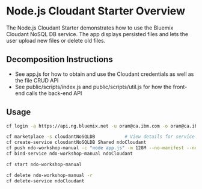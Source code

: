 # Node.js Cloudant Starter Overview

The Node.js Cloudant Starter demonstrates how to use the Bluemix Cloudant NoSQL DB service. The app displays persisted files and lets the user upload new files or delete old files.

## Decomposition Instructions

* See app.js for how to obtain and use the Cloudant credentials as well as the file CRUD API
* See public/scripts/index.js and public/scripts/util.js for how the front-end calls the back-end API

## Usage

```bash
cf login -a https://api.ng.bluemix.net -u oram@ca.ibm.com -o oram@ca.ibm.com -s bootcamp

cf marketplace -s cloudantNoSQLDB			# View details for service cloudandNoSQLDB
cf create-service cloudantNoSQLDB Shared ndoCloudant
cf push ndo-workshop-manual -c "node app.js" -m 128M --no-manifest --no-start
cf bind-service ndo-workshop-manual ndoCloudant

cf start ndo-workshop-manual

cf delete ndo-workshop-manual -r
cf delete-service ndoCloudant
```
